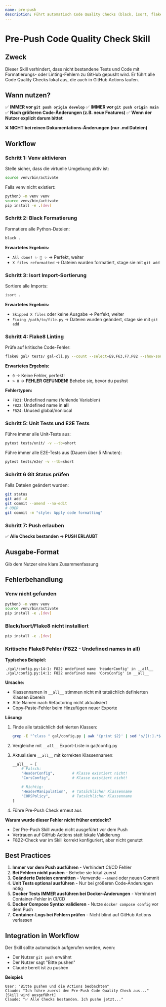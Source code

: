 ```yaml
---
name: pre-push
description: Führt automatisch Code Quality Checks (black, isort, flake8) und Unit- und E2E-Tests vor jedem git push aus, um CI/CD Fehler zu vermeiden. Nutze diesen Skill PROAKTIV vor jedem `git push`, um sicherzustellen, dass alle Code Quality Standards erfüllt sind.
---
```


# Pre-Push Code Quality Check Skill

## Zweck

Dieser Skill verhindert, dass nicht bestandene Tests und Code mit Formatierungs- oder Linting-Fehlern zu GitHub gepusht wird. Er führt alle Code Quality Checks lokal aus, die auch in GitHub Actions laufen.

## Wann nutzen?

✅ **IMMER vor `git push origin develop`**
✅ **IMMER vor `git push origin main`**
✅ **Nach größeren Code-Änderungen (z.B. neue Features)**
✅ **Wenn der Nutzer explizit darum bittet**

❌ **NICHT bei reinen Dokumentations-Änderungen (nur .md Dateien)**

## Workflow

### Schritt 1: Venv aktivieren
Stelle sicher, dass die virtuelle Umgebung aktiv ist:
```bash
source venv/bin/activate
```

Falls venv nicht existiert:
```bash
python3 -m venv venv
source venv/bin/activate
pip install -e .[dev]
```

### Schritt 2: Black Formatierung
Formatiere alle Python-Dateien:
```bash
black .
```

**Erwartetes Ergebnis:**
- `All done! ✨ 🍰 ✨` → Perfekt, weiter
- `X files reformatted` → Dateien wurden formatiert, stage sie mit `git add`

### Schritt 3: Isort Import-Sortierung
Sortiere alle Imports:
```bash
isort .
```

**Erwartetes Ergebnis:**
- `Skipped X files` oder keine Ausgabe → Perfekt, weiter
- `Fixing /path/to/file.py` → Dateien wurden geändert, stage sie mit `git add`

### Schritt 4: Flake8 Linting
Prüfe auf kritische Code-Fehler:
```bash
flake8 gal/ tests/ gal-cli.py --count --select=E9,F63,F7,F82 --show-source --statistics
```

**Erwartetes Ergebnis:**
- `0` → Keine Fehler, perfekt!
- `> 0` → **FEHLER GEFUNDEN!** Behebe sie, bevor du pushst

**Fehlertypen:**
- `F821`: Undefined name (fehlende Variablen)
- `F822`: Undefined name in __all__
- `F824`: Unused global/nonlocal

### Schritt 5: Unit Tests und E2E Tests
Führe immer alle Unit-Tests aus:
```bash
pytest tests/unit/ -v --tb=short
```

Führe immer alle E2E-Tests aus (Dauern über 5 Minuten):
```bash
pytest tests/e2e/ -v --tb=short
```

### Schritt 6 Git Status prüfen
Falls Dateien geändert wurden:
```bash
git status
git add -A
git commit --amend --no-edit
# ODER
git commit -m "style: Apply code formatting"
```

### Schritt 7: Push erlauben
✅ **Alle Checks bestanden → PUSH ERLAUBT**

## Ausgabe-Format

Gib dem Nutzer eine klare Zusammenfassung

## Fehlerbehandlung

### Venv nicht gefunden
```bash
python3 -m venv venv
source venv/bin/activate
pip install -e .[dev]
```

### Black/Isort/Flake8 nicht installiert
```bash
pip install -e .[dev]
```

### Kritische Flake8 Fehler (F822 - Undefined names in __all__)

**Typisches Beispiel:**
```
./gal/config.py:14:1: F822 undefined name 'HeaderConfig' in __all__
./gal/config.py:14:1: F822 undefined name 'CorsConfig' in __all__
```

**Ursache:**
- Klassennamen in `__all__` stimmen nicht mit tatsächlich definierten Klassen überein
- Alte Namen nach Refactoring nicht aktualisiert
- Copy-Paste-Fehler beim Hinzufügen neuer Exporte

**Lösung:**
1. Finde alle tatsächlich definierten Klassen:
   ```bash
   grep -E "^class " gal/config.py | awk '{print $2}' | sed 's/[(:].*$//'
   ```

2. Vergleiche mit `__all__` Export-Liste in gal/config.py

3. Aktualisiere `__all__` mit korrekten Klassennamen:
   ```python
   __all__ = [
       # Falsch:
       "HeaderConfig",        # Klasse existiert nicht!
       "CorsConfig",          # Klasse existiert nicht!

       # Richtig:
       "HeaderManipulation",  # Tatsächlicher Klassenname
       "CORSPolicy",          # Tatsächlicher Klassenname
   ]
   ```

4. Führe Pre-Push Check erneut aus

**Warum wurde dieser Fehler nicht früher entdeckt?**
- Der Pre-Push Skill wurde nicht ausgeführt vor dem Push
- Vertrauen auf GitHub Actions statt lokale Validierung
- F822-Check war im Skill korrekt konfiguriert, aber nicht genutzt

## Best Practices

1. **Immer vor dem Push ausführen** - Verhindert CI/CD Fehler
2. **Bei Fehlern nicht pushen** - Behebe sie lokal zuerst
3. **Geänderte Dateien committen** - Verwende `--amend` oder neuen Commit
4. **Unit Tests optional ausführen** - Nur bei größeren Code-Änderungen nötig
5. **Docker Tests IMMER ausführen bei Docker-Änderungen** - Verhindert Container-Fehler in CI/CD
6. **Docker Compose Syntax validieren** - Nutze `docker compose config` vor dem Push
7. **Container-Logs bei Fehlern prüfen** - Nicht blind auf GitHub Actions verlassen

## Integration in Workflow

Der Skill sollte automatisch aufgerufen werden, wenn:
- Der Nutzer `git push` erwähnt
- Der Nutzer sagt "Bitte pushen"
- Claude bereit ist zu pushen

**Beispiel:**
```
User: "Bitte pushen und die Actions beobachten"
Claude: "Ich führe zuerst den Pre-Push Code Quality Check aus..."
[Skill wird ausgeführt]
Claude: "✅ Alle Checks bestanden. Ich pushe jetzt..."
```

